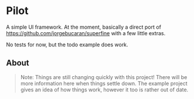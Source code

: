 Pilot
=====

A simple UI framework. At the moment, basically a direct port of  https://github.com/jorgebucaran/superfine with a few little extras.

No tests for now, but the todo example does work.

About
-----

> Note: Things are still changing quickly with this project! There will be more information here when things settle down. The example project gives an idea of how things work, however it too is rather out of date.
